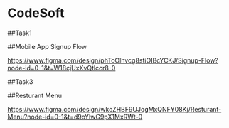 # CodeSoft

##Task1

##Mobile App Signup Flow

https://www.figma.com/design/phToOlhvcg8stiOIBcYCKJ/Signup-Flow?node-id=0-1&t=W18cjUxXvQtlccr8-0

##Task3

##Resturant Menu

https://www.figma.com/design/wkcZHBF9UJqgMxQNFY08Kj/Resturant-Menu?node-id=0-1&t=d9oYlwG9pX1MxRWt-0

